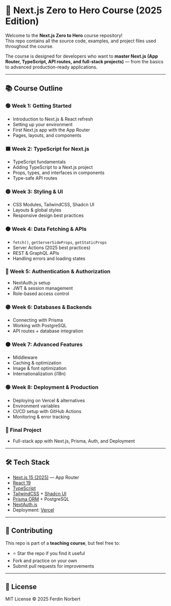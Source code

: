 # 🚀 Next.js Zero to Hero Course (2025 Edition)

Welcome to the **Next.js Zero to Hero** course repository!  
This repo contains all the source code, examples, and project files used throughout the course.  

The course is designed for developers who want to **master Next.js (App Router, TypeScript, API routes, and full-stack projects)** — from the basics to advanced production-ready applications.

---

## 📚 Course Outline

### 🟢 Week 1: Getting Started
- Introduction to Next.js & React refresh
- Setting up your environment
- First Next.js app with the App Router
- Pages, layouts, and components

### 🟦 Week 2: TypeScript for Next.js
- TypeScript fundamentals
- Adding TypeScript to a Next.js project
- Props, types, and interfaces in components
- Type-safe API routes

### 🟡 Week 3: Styling & UI
- CSS Modules, TailwindCSS, Shadcn UI
- Layouts & global styles
- Responsive design best practices

### 🟠 Week 4: Data Fetching & APIs
- `fetch()`, `getServerSideProps`, `getStaticProps`
- Server Actions (2025 best practices)
- REST & GraphQL APIs
- Handling errors and loading states

### 🔵 Week 5: Authentication & Authorization
- NextAuth.js setup
- JWT & session management
- Role-based access control

### 🟣 Week 6: Databases & Backends
- Connecting with Prisma
- Working with PostgreSQL
- API routes + database integration

### 🟤 Week 7: Advanced Features
- Middleware
- Caching & optimization
- Image & font optimization
- Internationalization (i18n)

### 🟢 Week 8: Deployment & Production
- Deploying on Vercel & alternatives
- Environment variables
- CI/CD setup with GitHub Actions
- Monitoring & error tracking

### 🎯 Final Project
- Full-stack app with Next.js, Prisma, Auth, and Deployment


---

## 🛠️ Tech Stack

- [Next.js 15 (2025)](https://nextjs.org/) — App Router
- [React 19](https://react.dev/)  
- [TypeScript](https://www.typescriptlang.org/)  
- [TailwindCSS](https://tailwindcss.com/) + [Shadcn UI](https://ui.shadcn.com/)  
- [Prisma ORM](https://www.prisma.io/) + PostgreSQL  
- [NextAuth.js](https://next-auth.js.org/)  
- Deployment: [Vercel](https://vercel.com/)  

---

## 🤝 Contributing

This repo is part of a **teaching course**, but feel free to:
- ⭐ Star the repo if you find it useful
- Fork and practice on your own
- Submit pull requests for improvements

---

## 📜 License

MIT License © 2025 Ferdin Norbert  

